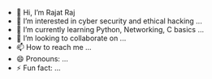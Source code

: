 - 👋 Hi, I’m Rajat Raj
- 👀 I’m interested in cyber security and ethical hacking ...
- 🌱 I’m currently learning Python, Networking, C basics ...
- 💞️ I’m looking to collaborate on ...
- 📫 How to reach me ...
- 😄 Pronouns: ...
- ⚡ Fun fact: ...

<!---
chhoraethical/chhoraethical is a ✨ special ✨ repository because its `README.md` (this file) appears on your GitHub profile.
You can click the Preview link to take a look at your changes.
--->
